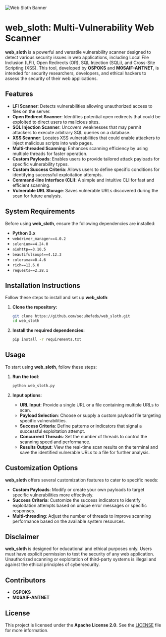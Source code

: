 ![Web Sloth Banner](https://github.com/securefeds/web_sloth/banner.png)


# **web_sloth: Multi-Vulnerability Web Scanner**

**web_sloth** is a powerful and versatile vulnerability scanner designed to detect various security issues in web applications, including Local File Inclusion (LFI), Open Redirects (OR), SQL Injection (SQLi), and Cross-Site Scripting (XSS). This tool, developed by **OSPOKS** and **M0SAIF-ANTNET**, is intended for security researchers, developers, and ethical hackers to assess the security of their web applications.

## **Features**

- **LFI Scanner**: Detects vulnerabilities allowing unauthorized access to files on the server.
- **Open Redirect Scanner**: Identifies potential open redirects that could be exploited to direct users to malicious sites.
- **SQL Injection Scanner**: Uncovers weaknesses that may permit attackers to execute arbitrary SQL queries on a database.
- **XSS Scanner**: Locates XSS vulnerabilities that could enable attackers to inject malicious scripts into web pages.
- **Multi-threaded Scanning**: Enhances scanning efficiency by using multiple threads for faster operation.
- **Custom Payloads**: Enables users to provide tailored attack payloads for specific vulnerability types.
- **Custom Success Criteria**: Allows users to define specific conditions for identifying successful exploitation attempts.
- **Command-line Interface (CLI)**: A simple and intuitive CLI for fast and efficient scanning.
- **Vulnerable URL Storage**: Saves vulnerable URLs discovered during the scan for future analysis.

## **System Requirements**

Before using **web_sloth**, ensure the following dependencies are installed:

- **Python 3.x**
- `webdriver_manager==4.0.2`
- `selenium==4.24.0`
- `aiohttp==3.10.5`
- `beautifulsoup4==4.12.3`
- `colorama==0.4.6`
- `rich==12.6.0`
- `requests==2.28.1`

## **Installation Instructions**

Follow these steps to install and set up **web_sloth**:

1. **Clone the repository:**

   ```bash
   git clone https://github.com/secuRefeds/web_sloth.git
   cd web_sloth
   ```

2. **Install the required dependencies:**

   ```bash
   pip install -r requirements.txt
   ```

## **Usage**

To start using **web_sloth**, follow these steps:

1. **Run the tool**:

   ```bash
   python web_sloth.py
   ```

2. **Input options**:
   - **URL Input**: Provide a single URL or a file containing multiple URLs to scan.
   - **Payload Selection**: Choose or supply a custom payload file targeting specific vulnerabilities.
   - **Success Criteria**: Define patterns or indicators that signal a successful exploitation attempt.
   - **Concurrent Threads**: Set the number of threads to control the scanning speed and performance.
   - **Results Output**: View the real-time scan results on the terminal and save the identified vulnerable URLs to a file for further analysis.

## **Customization Options**

**web_sloth** offers several customization features to cater to specific needs:

- **Custom Payloads**: Modify or create your own payloads to target specific vulnerabilities more effectively.
- **Success Criteria**: Customize the success indicators to identify exploitation attempts based on unique error messages or specific responses.
- **Multi-threading**: Adjust the number of threads to improve scanning performance based on the available system resources.

## **Disclaimer**

**web_sloth** is designed for educational and ethical purposes only. Users must have explicit permission to test the security of any web application. Unauthorized scanning or exploitation of third-party systems is illegal and against the ethical principles of cybersecurity.

## **Contributors**

- **OSPOKS**
- **M0SAIF-ANTNET**

## **License**

This project is licensed under the **Apache License 2.0**. See the [LICENSE](LICENSE) file for more information.

